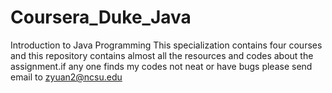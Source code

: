 # Coursera_Duke_Java
Introduction to Java Programming
This specialization contains four courses and this repository contains almost all the resources and codes about the assignment.if any one finds my codes not neat or have bugs please send email to zyuan2@ncsu.edu
